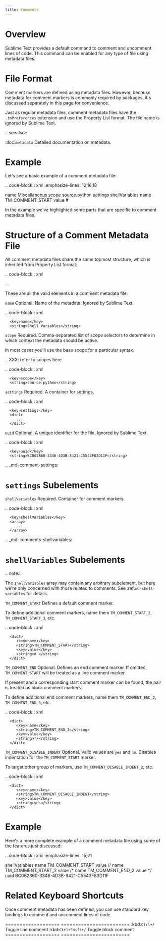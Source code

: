 ```yaml
---
title: Comments
---
```



Overview
========

Sublime Text provides a default command
to comment and uncomment lines of code.
This command can be enabled
for any type of file using metadata files.


File Format
===========

Comment markers are defined using metadata files.
However, because metadata for comment markers
is commonly required by packages,
it's discussed separately in this page
for convenience.

Just as regular metadata files,
comment metadata files
have the ``.tmPreferences`` extension
and use the Property List format.
The file name is ignored by Sublime Text.

.. seealso::

   :doc:`metadata`
      Detailed documentation on metadata.


Example
=======

Let's see a basic example
of a comment metadata file:

.. code-block:: xml
   :emphasize-lines: 12,16,18

   <?xml version="1.0" encoding="UTF-8"?>
   <!DOCTYPE plist PUBLIC "-//Apple Computer//DTD PLIST 1.0//EN" "http://www.apple.com/DTDs/PropertyList-1.0.dtd">
   <plist version="1.0">
   <dict>
      <key>name</key>
      <string>Miscellaneous</string>
      <key>scope</key>
      <string>source.python</string>
      <key>settings</key>
      <dict>
         <string></string>
         <key>shellVariables</key>
         <array>
            <dict>
               <key>name</key>
               <string>TM_COMMENT_START</string>
               <key>value</key>
               <string># </string>
            </dict>
         </array>
      </dict>
   </dict>
   </plist>

In the example we've highlighted
some parts that are specific
to comment metadata files.


Structure of a Comment Metadata File
====================================

All comment metadata files
share the same topmost structure,
which is inherited from Property List format:

.. code-block:: xml

   <?xml version="1.0" encoding="UTF-8"?>
   <!DOCTYPE plist PUBLIC "-//Apple//DTD PLIST 1.0//EN" "http://www.apple.com/DTDs/PropertyList-1.0.dtd">
   <plist version="1.0">
   <dict>
      ...
   </dict>
   </plist>

These are all the valid elements
in a comment metadata file:

``name``
   Optional.
   Name of the metadata.
   Ignored by Sublime Text.

   .. code-block:: xml

      <key>name</key>
      <string>Shell Variables</string>

``scope``
   Required.
   Comma-separated list of scope selectors
   to determine in which context the metadata
   should be active.

   In most cases you'll use
   the base scope for a particular syntax.

   .. XXX: refer to scopes here

   .. code-block:: xml

      <key>scope</key>
      <string>source.python</string>

``settings``
   Required.
   A container for settings.

   .. code-block:: xml

      <key>settings</key>
      <dict>
         ...
      </dict>

``uuid``
   Optional.
   A unique identifier for the file.
   Ignored by Sublime Text.

   .. code-block:: xml

      <key>uuid</key>
      <string>BC062860-3346-4D3B-8421-C5543F83D11F</string>

.. _md-comment-settings:

``settings`` Subelements
========================

``shellVariables``
   Required.
   Container for comment markers.

   .. code-block:: xml

      <key>shellVariables</key>
      <array>
         ...
      </array>


.. _md-comments-shellvariables:

``shellVariables`` Subelements
==============================

.. note::

   The ``shellVariables`` array
   may contain any arbitrary subelement,
   but here we're only concerned
   with those related to comments.
   See :ref:`md-shell-variables` for details.

``TM_COMMENT_START``
   Defines a default comment marker.

   To define additional comment markers,
   name them ``TM_COMMENT_START_2``, ``TM_COMMENT_START_3``, etc.


   .. code-block:: xml

      <dict>
         <key>name</key>
         <string>TM_COMMENT_START</string>
         <key>value</key>
         <string># </string>
      </dict>

``TM_COMMENT_END``
   Optional.
   Defines an end comment marker.
   If omitted,
   ``TM_COMMENT_START`` will be treated as a line comment marker.

   If present
   and a corresponding start comment marker
   can be found,
   the pair is treated as block comment markers.

   To define additional end comment markers,
   name them ``TM_COMMENT_END_2``, ``TM_COMMENT_END_3``, etc.

   .. code-block:: xml

      <dict>
         <key>name</key>
         <string>TM_COMMENT_END_2</string>
         <key>value</key>
         <string>*/</string>
      </dict>

``TM_COMMENT_DISABLE_INDENT``
   Optional. Valid values are ``yes`` and ``no``.
   Disables indentation for the ``TM_COMMENT_START``
   marker.

   To target other group of markers,
   use ``TM_COMMENT_DISABLE_INDENT_2``, etc.

   .. code-block:: xml

      <dict>
         <key>name</key>
         <string>TM_COMMENT_DISABLE_INDENT</string>
         <key>value</key>
         <string>yes</string>
      </dict>


Example
=======

Here's a more complete example
of a comment metadata file
using some of the features just discussed:

.. code-block:: xml
   :emphasize-lines: 15,21

   <?xml version="1.0" encoding="UTF-8"?>
   <!DOCTYPE plist PUBLIC "-//Apple Computer//DTD PLIST 1.0//EN" "http://www.apple.com/DTDs/PropertyList-1.0.dtd">
   <plist version="1.0">
      <dict>
         <key>shellVariables</key>
         <array>
            <dict>
               <key>name</key>
               <string>TM_COMMENT_START</string>
               <key>value</key>
               <string>// </string>
            </dict>
            <dict>
               <key>name</key>
               <string>TM_COMMENT_START_2</string>
               <key>value</key>
               <string>/*</string>
            </dict>
            <dict>
               <key>name</key>
               <string>TM_COMMENT_END_2</string>
               <key>value</key>
               <string>*/</string>
            </dict>
         </array>
      </dict>
      <key>uuid</key>
      <string>BC062860-3346-4D3B-8421-C5543F83D11F</string>
   </dict>
   </plist>


Related Keyboard Shortcuts
==========================

Once comment metadata has been defined,
you can use standard key bindings
to comment and uncomment lines of code.

===================  ========================
:kbd:`Ctrl+/`        Toggle line comment
:kbd:`Ctrl+Shift+/`  Toggle block comment
===================  ========================
